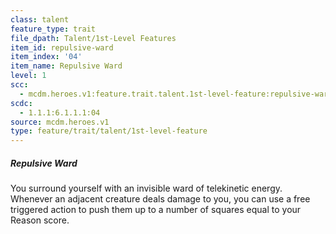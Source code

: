 ```yaml
---
class: talent
feature_type: trait
file_dpath: Talent/1st-Level Features
item_id: repulsive-ward
item_index: '04'
item_name: Repulsive Ward
level: 1
scc:
  - mcdm.heroes.v1:feature.trait.talent.1st-level-feature:repulsive-ward
scdc:
  - 1.1.1:6.1.1.1:04
source: mcdm.heroes.v1
type: feature/trait/talent/1st-level-feature
---
```


##### Repulsive Ward

You surround yourself with an invisible ward of telekinetic energy. Whenever an adjacent creature deals damage to you, you can use a free triggered action to push them up to a number of squares equal to your Reason score.
